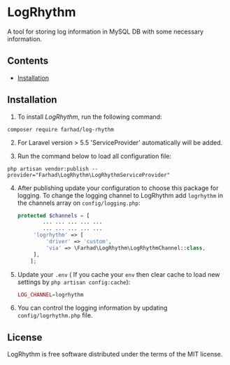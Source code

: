 # LogRhythm
A tool for storing log information in MySQL DB with some necessary information.


## Contents

- [Installation](#installation)


## Installation

1) To install *LogRhythm*, run the following command:

```shell
composer require farhad/log-rhythm
```

2) For Laravel version > 5.5 'ServiceProvider' automatically will be added.

3) Run the command below to load all configuration file: 

```shell
php artisan vendor:publish --provider="Farhad\LogRhythm\LogRhythmServiceProvider"
```

4) After publishing update your configuration to choose this package for logging. To change the logging channel to LogRhythm add `logrhythm` in the channels array on `config/logging.php`:
   
   ```php
   protected $channels = [
           ... ... ... ... ...
           ... ... ... ... ...
        'logrhythm' => [
            'driver' => 'custom',
            'via' => \Farhad\LogRhythm\LogRhythmChannel::class,
        ],
       ];
   ```
5) Update your `.env` ( If you cache your `env` then clear cache to load new settings by `php artisan config:cache`):
   
   ```php
   LOG_CHANNEL=logrhythm
   ```
6) You can control the logging information by updating `config/logrhythm.php` file.


## License

LogRhythm is free software distributed under the terms of the MIT license.
